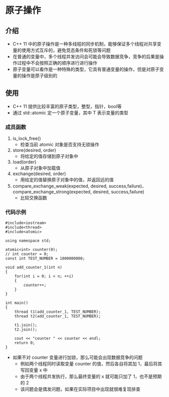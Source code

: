 # 原子操作

## 介绍
+ C++ 11 中的原子操作是一种多线程的同步机制，能够保证多个线程对共享变量的使用方式互斥的，避免竞态条件和死锁等问题
+ 在普通的变量中，多个线程并发访问会可能会导致数据竞争，竞争的后果是操作过程中不会按照正确的顺序进行进行操作
+ 原子变量可以看作是一种特殊的类型，它具有普通变量的操作，但是对原子变量的操作是原子级别的

## 使用
+ C++ 11 提供比较丰富的原子类型，整型，指针，bool等
+ 通过 std::atomic<T> 定一个原子变量，其中 T 表示变量的类型

### 成员函数
1. is_lock_free()
    + 检查当前 atomic 对象是否支持无锁操作
2. store(desired, order)
    + 将给定的值存储到原子对象中
3. load(order)
    + 从原子对象中加载值
4. exchange(desired, order)
    + 用给定的值替换原子对象中的值，并返回远的值
5. compare_exchange_weak(expected, desired, success,failure)、compare_exchange_strong(expected, desired, success,failure)
    + 比较交换函数

### 代码示例
```
#include<iostream>
#include<thread>
#include<atomic>

using namespace std;

atomic<int> counter(0);
// int counter = 0;
const int TEST_NUMBER = 1000000000;

void add_counter_1(int n)
{
    for(int i = 0; i < n; ++i)
    {
        counter++;
    }
}

int main()
{
    thread t1(add_counter_1, TEST_NUMBER);
    thread t2(add_counter_1, TEST_NUMBER);

    t1.join();
    t2.join();

    cout << "counter " << counter << endl;
    return 0;
}
```

+ 如果不对 counter 变量进行加锁，那么可能会出现数据竞争的问题
    - 例如两个线程同时读取变量 counter 的值，然后各自将其加 1，最后将其写回变量 x 中
    - 由于两个线程并发执行，那么最终变量的 x 就可能只加了 1，也不是预期的 2
    - 该问题会是偶发问题，如果在实际项目中出现就很难复现排查